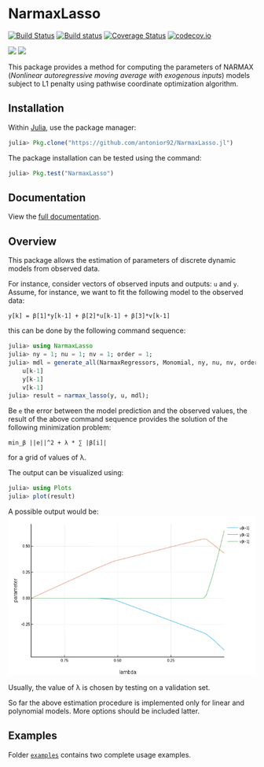 # NarmaxLasso

[![Build Status](https://travis-ci.org/antonior92/NarmaxLasso.jl.svg?branch=master)](https://travis-ci.org/antonior92/NarmaxLasso.jl)
[![Build status](https://ci.appveyor.com/api/projects/status/g4qop766kli0ukrj?svg=true)](https://ci.appveyor.com/project/antonior92/narmaxlasso-jl)
[![Coverage Status](https://coveralls.io/repos/antonior92/NarmaxLasso.jl/badge.svg?branch=master&service=github)](https://coveralls.io/github/antonior92/NarmaxLasso.jl?branch=master)
[![codecov.io](http://codecov.io/github/antonior92/NarmaxLasso.jl/coverage.svg?branch=master)](http://codecov.io/github/antonior92/NarmaxLasso.jl?branch=master)

[![](https://img.shields.io/badge/docs-stable-blue.svg)](https://antonior92.github.io/NarmaxLasso.jl/latest)
[![](https://img.shields.io/badge/docs-latest-blue.svg)](https://antonior92.github.io/NarmaxLasso.jl/latest)

This package provides a method for computing the parameters of NARMAX
(*Nonlinear autoregressive moving average with exogenous inputs*)
models subject to L1 penalty using pathwise coordinate optimization algorithm.


## Installation

Within [Julia](https://julialang.org/downloads/), use the package manager:

```JULIA
julia> Pkg.clone("https://github.com/antonior92/NarmaxLasso.jl")
```

The package installation can be tested using the command:

```JULIA
julia> Pkg.test("NarmaxLasso")
```

## Documentation

View the [full documentation](https://antonior92.github.io/NarmaxLasso.jl/latest).

## Overview

This package allows the estimation of parameters of discrete dynamic models from observed data.

For instance, consider vectors of observed inputs and
outputs: ``u`` and ``y``. Assume, for instance, we want
to fit the following model to the observed data:
```
y[k] = β[1]*y[k-1] + β[2]*u[k-1] + β[3]*v[k-1]
```
this can be done by the following command sequence:
```JULIA
julia> using NarmaxLasso
julia> ny = 1; nu = 1; nv = 1; order = 1;
julia> mdl = generate_all(NarmaxRegressors, Monomial, ny, nu, nv, order)
    u[k-1]
    y[k-1]
    v[k-1]
julia> result = narmax_lasso(y, u, mdl);
```
Be ``e`` the error between the model prediction and the observed values,
the result of the above command sequence provides the solution of
the following minimization problem:
```
min_β ||e||^2 + λ * ∑ |β[i]|
```
for a grid of values of λ.

The output can be visualized using:
```JULIA
julia> using Plots
julia> plot(result)
```
A possible output would be:
![example.png](example.png)

Usually, the value of λ is chosen by testing on a validation set.

So far the above estimation procedure is implemented
only for linear and polynomial models. More options should
be included latter.

## Examples

Folder [``examples``](https://github.com/antonior92/NarmaxLasso.jl/tree/master/examples) contains two complete usage examples.
